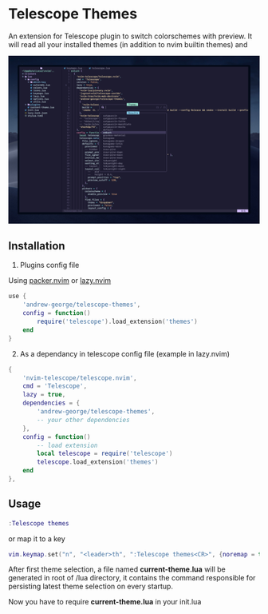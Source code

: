 # Telescope Themes

An extension for Telescope plugin to switch colorschemes with preview. It will read all your installed themes (in addition to nvim builtin themes) and

![demo](assets/telescope-themes.png)

## Installation

1. Plugins config file

Using [packer.nvim](https://github.com/wbthomason/packer.nvim) or [lazy.nvim](https://github.com/folke/lazy.nvim)

```lua
use {
	'andrew-george/telescope-themes',
	config = function()
		require('telescope').load_extension('themes')
	end
}
```

2. As a dependancy in telescope config file (example in lazy.nvim)

```lua
{
    'nvim-telescope/telescope.nvim',
    cmd = 'Telescope',
    lazy = true,
    dependencies = {
		'andrew-george/telescope-themes',
		-- your other dependencies
    },
    config = function()
	    -- load extension
	    local telescope = require('telescope')
	    telescope.load_extension('themes')
    end
},
```

## Usage

```lua
:Telescope themes
```

or map it to a key
```lua
vim.keymap.set("n", "<leader>th", ":Telescope themes<CR>", {noremap = true, silent = true})
```

After first theme selection, a file named **current-theme.lua** will be generated in root of /lua directory, it contains the command responsible for persisting latest theme selection on every startup.

Now you have to require **current-theme.lua** in your init.lua
